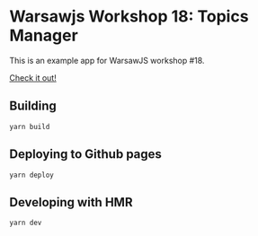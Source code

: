# Warsawjs Workshop 18: Topics Manager

This is an example app for WarsawJS workshop #18.

[Check it out!](https://logvinovleon.github.io/warsawjs-workshop-18-topics-manager/)

## Building

```
yarn build
```

## Deploying to Github pages

```
yarn deploy
```

## Developing with HMR

```
yarn dev
```
